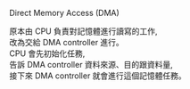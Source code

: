 Direct Memory Access (DMA)  
  
原本由 CPU 負責對記憶體進行讀寫的工作,  
改為交給 DMA controller 進行。  
CPU 會先初始化任務,  
告訴 DMA controller 資料來源、目的跟資料量,  
接下來 DMA controller 就會進行這個記憶體任務。  
